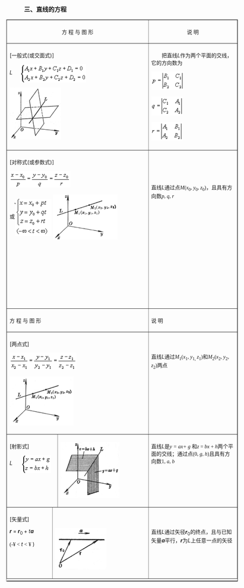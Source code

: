 <div class=Section1>
<h3 style='margin-left:36.0pt'><span lang=ZH-CN style='font-family:宋体_GB2312'>三、直线的方程
</span></h3>
<div align=center>
<table class=MsoNormalTable border=1 cellspacing=1 cellpadding=0 width=624
 style='width:468.0pt'>
 <tr style='height:3.0pt'>
  <td width="60%" colspan=3 valign=top style='width:60.0%;padding:5.25pt 5.25pt 5.25pt 5.25pt;
  height:3.0pt'>
  <p align=center style='text-align:center'><span lang=ZH-CN style='font-family:
  宋体_GB2312'>方</span><span lang=ZH-CN> </span><span lang=ZH-CN
  style='font-family:宋体_GB2312'>程</span><span lang=ZH-CN> </span><span
  lang=ZH-CN style='font-family:宋体_GB2312'>与</span><span lang=ZH-CN> </span><span
  lang=ZH-CN style='font-family:宋体_GB2312'>图</span><span lang=ZH-CN> </span><span
  lang=ZH-CN style='font-family:宋体_GB2312'>形</span></p>
  </td>
  <td width="40%" valign=top style='width:40.0%;padding:5.25pt 5.25pt 5.25pt 5.25pt;
  height:3.0pt'>
  <p align=center style='text-align:center'><span lang=ZH-CN style='font-family:
  宋体_GB2312'>说</span><span lang=ZH-CN> </span><span lang=ZH-CN
  style='font-family:宋体_GB2312'>明</span></p>
  </td>
 </tr>
 <tr style='height:123.0pt'>
  <td width="60%" colspan=3 valign=top style='width:60.0%;padding:5.25pt 5.25pt 5.25pt 5.25pt;
  height:123.0pt'>
  <p><span lang=EN-US>[</span><span lang=ZH-CN style='font-family:宋体_GB2312'>一般式</span><span
  lang=EN-US>(</span><span lang=ZH-CN style='font-family:宋体_GB2312'>或交面式</span><span
  lang=EN-US>)]</span></p>
  <p><i><span lang=EN-US>L</span></i><span lang=EN-US style='font-family:宋体_GB2312'>&nbsp;&nbsp;&nbsp;&nbsp;&nbsp; <img
  width=177 height=50 src="res/17e9d95da129bdd93c34fb6cc6aaaa52_5548_files/Image142.gif" align=absmiddle></span></p>
  <p><i><span lang=EN-US><img width=138 height=138
  src="res/17e9d95da129bdd93c34fb6cc6aaaa52_5548_files/Image143.gif"></span></i></p>
  </td>
  <td width="40%" valign=top style='width:40.0%;padding:5.25pt 5.25pt 5.25pt 5.25pt;
  height:123.0pt'>
  <p><span lang=EN-US style='font-family:宋体_GB2312'>&nbsp;&nbsp;&nbsp;&nbsp;&nbsp;&nbsp; </span><span
  lang=EN-US>&nbsp;</span><span lang=ZH-CN style='font-family:宋体_GB2312'>把直线</span><i><span
  lang=EN-US>L</span></i><span lang=ZH-CN style='font-family:宋体_GB2312'>作为两个平面的交线，它的方向数为</span></p>
  <p><span lang=EN-US style='font-family:宋体_GB2312'><img width=88 height=50
  src="res/17e9d95da129bdd93c34fb6cc6aaaa52_5548_files/Image144.gif"></span></p>
  <p><span lang=EN-US style='font-family:宋体_GB2312'><img width=85 height=50
  src="res/17e9d95da129bdd93c34fb6cc6aaaa52_5548_files/Image145.gif"></span></p>
  <p><span lang=EN-US style='font-family:宋体_GB2312'><img width=84 height=50
  src="res/17e9d95da129bdd93c34fb6cc6aaaa52_5548_files/Image146.gif"></span></p>
  </td>
 </tr>
 <tr style='height:101.25pt'>
  <td width="60%" colspan=3 valign=top style='width:60.0%;padding:5.25pt 5.25pt 5.25pt 5.25pt;
  height:101.25pt'>
  <p><span lang=EN-US>[</span><span lang=ZH-CN style='font-family:宋体_GB2312'>对称式</span><span
  lang=EN-US>(</span><span lang=ZH-CN style='font-family:宋体_GB2312'>或参数式</span><span
  lang=EN-US>)]</span></p>
  <p><span lang=EN-US style='font-family:宋体_GB2312'><img width=164 height=45
  src="res/17e9d95da129bdd93c34fb6cc6aaaa52_5548_files/Image147.gif"> </span></p>
  <p><span lang=ZH-CN style='font-family:宋体_GB2312'>或</span><span lang=EN-US
  style='font-family:宋体_GB2312'><img width=99 height=100
  src="res/17e9d95da129bdd93c34fb6cc6aaaa52_5548_files/Image148.gif" align=absmiddle></span><span
  lang=EN-US> <img width=173 height=122 src="res/17e9d95da129bdd93c34fb6cc6aaaa52_5548_files/Image149.gif"
  align=absmiddle></span></p>
  </td>
  <td width="40%" valign=top style='width:40.0%;padding:5.25pt 5.25pt 5.25pt 5.25pt;
  height:101.25pt'>
  <p><span lang=ZH-CN style='font-family:宋体_GB2312'>　</span></p>
  <p><span lang=ZH-CN style='font-family:宋体_GB2312'>　</span></p>
  <p><span lang=ZH-CN style='font-family:宋体_GB2312'>直线</span><i><span
  lang=EN-US>L</span></i><span lang=ZH-CN style='font-family:宋体_GB2312'>通过点</span><i><span
  lang=EN-US style='font-family:"Times New Roman"'>M</span></i><span
  lang=EN-US style='font-family:"Times New Roman"'>(<i>x</i><sub>0</sub>, <i>y</i><sub>0</sub>,
  <i>z</i><sub>0</sub>)</span><span lang=ZH-CN style='font-family:宋体_GB2312'>，且具有方向数</span><i><span
  lang=EN-US style='font-family:"Times New Roman"'>p</span></i><span
  lang=EN-US style='font-family:"Times New Roman"'>, <i>q</i>, <i>r</i></span></p>
  <p><i><span lang=ZH-CN style='font-family:宋体_GB2312'>　</span></i></p>
  <p><i><span lang=ZH-CN style='font-family:宋体_GB2312'>　</span></i></p>
  <p><i><span lang=ZH-CN style='font-family:宋体_GB2312'>　</span></i></p>
  <p><i><span lang=ZH-CN style='font-family:宋体_GB2312'>　</span></i></p>
  <p><i><span lang=ZH-CN style='font-family:宋体_GB2312'>　</span></i></p>
  <p><i><span lang=ZH-CN style='font-family:宋体_GB2312'>　</span></i></p>
  <p><i><span lang=ZH-CN style='font-family:宋体_GB2312'>　</span></i></p>
  <p><i><span lang=ZH-CN style='font-family:宋体_GB2312'>　</span></i></p>
  </td>
 </tr>
 <tr style='height:10.5pt'>
  <td width="60%" colspan=3 valign=top style='width:60.0%;padding:5.25pt 5.25pt 5.25pt 5.25pt;
  height:10.5pt'>
  <p><span lang=ZH-CN style='font-family:宋体_GB2312'>方</span><span lang=ZH-CN> </span><span
  lang=ZH-CN style='font-family:宋体_GB2312'>程</span><span lang=ZH-CN> </span><span
  lang=ZH-CN style='font-family:宋体_GB2312'>与</span><span lang=ZH-CN> </span><span
  lang=ZH-CN style='font-family:宋体_GB2312'>图</span><span lang=ZH-CN> </span><span
  lang=ZH-CN style='font-family:宋体_GB2312'>形</span></p>
  </td>
  <td width="40%" valign=top style='width:40.0%;padding:5.25pt 5.25pt 5.25pt 5.25pt;
  height:10.5pt'>
  <p><span lang=ZH-CN style='font-family:宋体_GB2312'>说</span><span lang=ZH-CN> </span><span
  lang=ZH-CN style='font-family:宋体_GB2312'>明</span></p>
  </td>
 </tr>
 <tr style='height:152.25pt'>
  <td width="60%" colspan=3 valign=top style='width:60.0%;padding:5.25pt 5.25pt 5.25pt 5.25pt;
  height:152.25pt'>
  <p><span lang=EN-US>[</span><span lang=ZH-CN style='font-family:宋体_GB2312'>两点式</span><span
  lang=EN-US>]</span></p>
  <p><span lang=EN-US style='font-family:宋体_GB2312'><img width=180 height=46
  src="res/17e9d95da129bdd93c34fb6cc6aaaa52_5548_files/Image150.gif"></span></p>
  <p><span lang=EN-US><img width=173 height=131
  src="res/17e9d95da129bdd93c34fb6cc6aaaa52_5548_files/Image151.gif"></span></p>
  </td>
  <td width="40%" valign=top style='width:40.0%;padding:5.25pt 5.25pt 5.25pt 5.25pt;
  height:152.25pt'>
  <p><span lang=ZH-CN style='font-family:宋体_GB2312'>　</span></p>
  <p><span lang=ZH-CN style='font-family:宋体_GB2312'>直线</span><i><span
  lang=EN-US>L</span></i><span lang=ZH-CN style='font-family:宋体_GB2312'>通过</span><i><span
  lang=EN-US style='font-family:"Times New Roman"'>M</span></i><sub><span
  lang=EN-US style='font-family:"Times New Roman"'>1</span></sub><span
  lang=EN-US style='font-family:"Times New Roman"'>(<i>x</i><sub>1</sub>, <i>y</i><sub>1,
  </sub><i>z</i><sub>1</sub>)</span><span lang=ZH-CN style='font-family:宋体_GB2312'>和</span><i><span
  lang=EN-US style='font-family:"Times New Roman"'>M</span></i><sub><span
  lang=EN-US style='font-family:"Times New Roman"'>2</span></sub><span
  lang=EN-US style='font-family:"Times New Roman"'>(<i>x</i><sub>2</sub>, <i>y</i><sub>2</sub>,
  <i>z</i><sub>2</sub>)</span><span lang=ZH-CN style='font-family:宋体_GB2312'>两点</span></p>
  </td>
 </tr>
 <tr style='height:66.0pt'>
  <td width="21%" colspan=2 valign=top style='width:21.0%;padding:5.25pt 5.25pt 5.25pt 5.25pt;
  height:66.0pt'>
  <p><span lang=EN-US>[</span><span lang=ZH-CN style='font-family:宋体_GB2312'>射影式</span><span
  lang=EN-US>]</span></p>
  <p><i><span lang=EN-US>L</span></i><span lang=EN-US style='font-family:宋体_GB2312'>&nbsp;&nbsp;&nbsp;&nbsp;&nbsp;&nbsp; <img
  width=80 height=48 src="res/17e9d95da129bdd93c34fb6cc6aaaa52_5548_files/Image152.gif" align=absmiddle></span><span
  lang=EN-US> </span></p>
  </td>
  <td width="40%" valign=top style='width:40.0%;padding:5.25pt 5.25pt 5.25pt 5.25pt;
  height:66.0pt'>
  <p><span lang=EN-US><img width=159 height=150
  src="res/17e9d95da129bdd93c34fb6cc6aaaa52_5548_files/Image153.gif"></span></p>
  </td>
  <td width="40%" valign=top style='width:40.0%;padding:5.25pt 5.25pt 5.25pt 5.25pt;
  height:66.0pt'>
  <p><span lang=ZH-CN style='font-family:宋体_GB2312'>直线</span><i><span
  lang=EN-US>L</span></i><span lang=ZH-CN style='font-family:宋体_GB2312'>是</span><i><span
  lang=EN-US style='font-family:"Times New Roman"'>y = ax+ g</span><span
  lang=EN-US> </span></i><span lang=ZH-CN style='font-family:宋体_GB2312'>和</span><i><span
  lang=EN-US style='font-family:"Times New Roman"'>z </span></i><span
  lang=EN-US style='font-family:"Times New Roman"'>= <i>bx </i>+ <i>h</i></span><span
  lang=ZH-CN style='font-family:宋体_GB2312'>两个平面的交线；通过点</span><span lang=EN-US
  style='font-family:"Times New Roman"'>(0, <i>g</i>, <i>h</i>)</span><span
  lang=ZH-CN style='font-family:宋体_GB2312'>且具有方向数</span><span lang=EN-US
  style='font-family:"Times New Roman"'>1, <i>a</i>, <i>b</i></span></p>
  </td>
 </tr>
 <tr style='height:101.25pt'>
  <td width="20%" valign=top style='width:20.0%;padding:5.25pt 5.25pt 5.25pt 5.25pt;
  height:101.25pt'>
  <p><span lang=EN-US>[</span><span lang=ZH-CN style='font-family:宋体_GB2312'>矢量式</span><span
  lang=EN-US>]</span></p>
  <p><b><i><span lang=EN-US>r </span></i></b><span lang=EN-US>= <b><i>r</i></b><sub>0
  </sub>+ <i>t<b>a</b></i></span></p>
  <p><span lang=EN-US style='font-family:宋体_GB2312'>(-</span><span lang=EN-US
  style='font-family:Symbol'>&yen;</span><span lang=EN-US style='font-family:宋体_GB2312'>
  </span><span lang=EN-US style='font-family:Symbol'>&lt;</span><span
  lang=EN-US style='font-family:宋体_GB2312'> </span><i><span lang=EN-US>t</span></i><span
  lang=EN-US> </span><span lang=EN-US style='font-family:Symbol'>&lt;</span><span
  lang=EN-US> </span><span lang=EN-US style='font-family:Symbol'>&yen;</span><span
  lang=EN-US> )</span></p>
  </td>
  <td width="40%" colspan=2 valign=top style='width:40.0%;padding:5.25pt 5.25pt 5.25pt 5.25pt;
  height:101.25pt'>
  <p><span lang=ZH-CN style='font-family:宋体_GB2312'>　</span></p>
  <p><span lang=EN-US style='font-family:宋体_GB2312'><img width=138 height=111
  src="res/17e9d95da129bdd93c34fb6cc6aaaa52_5548_files/Image91.gif"></span></p>
  </td>
  <td width="40%" valign=top style='width:40.0%;padding:5.25pt 5.25pt 5.25pt 5.25pt;
  height:101.25pt'>
  <p><span lang=ZH-CN style='font-family:宋体_GB2312'>　</span></p>
  <p><span lang=ZH-CN style='font-family:宋体_GB2312'>直线</span><i><span
  lang=EN-US>L</span></i><span lang=ZH-CN style='font-family:宋体_GB2312'>通过矢径</span><b><i><span
  lang=EN-US>r</span></i></b><sub><span lang=EN-US>0</span></sub><span
  lang=ZH-CN style='font-family:宋体_GB2312'>的终点，且与已知矢量</span><b><i><span
  lang=EN-US>a</span></i></b><span lang=ZH-CN style='font-family:宋体_GB2312'>平行，</span><b><i><span
  lang=EN-US>r</span></i></b><span lang=ZH-CN style='font-family:宋体_GB2312'>为</span><i><span
  lang=EN-US>L</span></i><span lang=ZH-CN style='font-family:宋体_GB2312'>上任意一点的矢径</span></p>
  </td>
 </tr>
 <tr height=0>
  <td width=138 style='border:none'></td>
  <td width=8 style='border:none'></td>
  <td width=242 style='border:none'></td>
  <td width=236 style='border:none'></td>
 </tr>
</table>
</div>
<p><span lang=ZH-CN style='font-family:宋体_GB2312'>　</span></p>
</div>